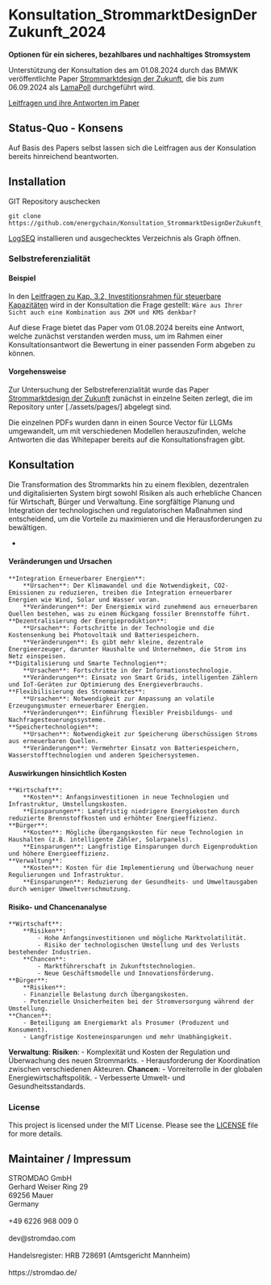 # Konsultation_StrommarktDesignDerZukunft_2024
**Optionen für ein sicheres, bezahlbares und nachhaltiges Stromsystem**

Unterstützung der Konsultation des am 01.08.2024 durch das BMWK veröffentlichte Paper [Strommarktdesign der Zukunft](https://www.bmwk.de/Redaktion/DE/Publikationen/Energie/20240801-strommarktdesign-der-zukunft.pdf?__blob=publicationFile&v=10), die bis zum 06.09.2024 als [LamaPoll](https://survey.lamapoll.de/Umfrage-zum-Strommarktpapier) durchgeführt wird.

[Leitfragen und ihre Antworten im Paper](https://energychain.github.io/Konsultation_StrommarktDesignDerZukunft_2024/#/page/selbst%20konsultation)

## Status-Quo - Konsens

Auf Basis des Papers selbst lassen sich die Leitfragen aus der Konsulation bereits hinreichend beantworten. 

## Installation

GIT Repository auschecken
```
git clone https://github.com/energychain/Konsultation_StrommarktDesignDerZukunft_2024
```

[LogSEQ](https://logseq.com/) installieren und ausgechecktes Verzeichnis als Graph öffnen.

### Selbstreferenzialität

#### Beispiel
In den [Leitfragen zu Kap. 3.2, Investitionsrahmen für steuerbare Kapazitäten](https://energychain.github.io/Konsultation_StrommarktDesignDerZukunft_2024/#/page/leitfragen%20zu%20kap.%203.2%2C%20investitionsrahmen%20f%C3%BCr%20steuerbare%20kapazit%C3%A4ten) wird in der Konsultation die Frage gestellt:
`Wäre aus Ihrer Sicht auch eine Kombination aus ZKM und KMS denkbar?`

Auf diese Frage bietet das Paper vom 01.08.2024 bereits eine Antwort, welche zunächst verstanden werden muss, um im Rahmen einer Konsultationsantwort die Bewertung in einer passenden Form abgeben zu können.

#### Vorgehensweise
Zur Untersuchung der Selbstreferenzialität wurde das Paper [Strommarktdesign der Zukunft](https://www.bmwk.de/Redaktion/DE/Publikationen/Energie/20240801-strommarktdesign-der-zukunft.pdf?__blob=publicationFile&v=10) zunächst in einzelne Seiten zerlegt, die im Repository unter [./assets/pages/] abgelegt sind.

Die einzelnen PDFs wurden dann in einen Source Vector für LLGMs umgewandelt, um mit verschiedenen Modellen herauszufinden, welche Antworten die das Whitepaper bereits auf die Konsultationsfragen gibt.

## Konsultation
Die Transformation des Strommarkts hin zu einem flexiblen, dezentralen und digitalisierten System birgt sowohl Risiken als auch erhebliche Chancen für Wirtschaft, Bürger und Verwaltung. Eine sorgfältige Planung und Integration der technologischen und regulatorischen Maßnahmen sind entscheidend, um die Vorteile zu maximieren und die Herausforderungen zu bewältigen.


-
#### Veränderungen und Ursachen
	**Integration Erneuerbarer Energien**:
		**Ursachen**: Der Klimawandel und die Notwendigkeit, CO2-Emissionen zu reduzieren, treiben die Integration erneuerbarer Energien wie Wind, Solar und Wasser voran.
		**Veränderungen**: Der Energiemix wird zunehmend aus erneuerbaren Quellen bestehen, was zu einem Rückgang fossiler Brennstoffe führt.
	**Dezentralisierung der Energieproduktion**:
		**Ursachen**: Fortschritte in der Technologie und die Kostensenkung bei Photovoltaik und Batteriespeichern.
		**Veränderungen**: Es gibt mehr kleine, dezentrale Energieerzeuger, darunter Haushalte und Unternehmen, die Strom ins Netz einspeisen.
	**Digitalisierung und Smarte Technologien**:
		**Ursachen**: Fortschritte in der Informationstechnologie.
		**Veränderungen**: Einsatz von Smart Grids, intelligenten Zählern und IoT-Geräten zur Optimierung des Energieverbrauchs.
	**Flexibilisierung des Strommarktes**:
		**Ursachen**: Notwendigkeit zur Anpassung an volatile Erzeugungsmuster erneuerbarer Energien.
		**Veränderungen**: Einführung flexibler Preisbildungs- und Nachfragesteuerungssysteme.
	**Speichertechnologien**:
		**Ursachen**: Notwendigkeit zur Speicherung überschüssigen Stroms aus erneuerbaren Quellen.
		**Veränderungen**: Vermehrter Einsatz von Batteriespeichern, Wasserstofftechnologien und anderen Speichersystemen.
#### Auswirkungen hinsichtlich Kosten
	**Wirtschaft**:
		**Kosten**: Anfangsinvestitionen in neue Technologien und Infrastruktur, Umstellungskosten.
		**Einsparungen**: Langfristig niedrigere Energiekosten durch reduzierte Brennstoffkosten und erhöhter Energieeffizienz.
	**Bürger**:
		**Kosten**: Mögliche Übergangskosten für neue Technologien in Haushalten (z.B. intelligente Zähler, Solarpanels).
		**Einsparungen**: Langfristige Einsparungen durch Eigenproduktion und höhere Energieeffizienz.
	**Verwaltung**:
		**Kosten**: Kosten für die Implementierung und Überwachung neuer Regulierungen und Infrastruktur.
		**Einsparungen**: Reduzierung der Gesundheits- und Umweltausgaben durch weniger Umweltverschmutzung.
#### Risiko- und Chancenanalyse
	**Wirtschaft**:
		**Risiken**:
			- Hohe Anfangsinvestitionen und mögliche Marktvolatilität.
			- Risiko der technologischen Umstellung und des Verlusts bestehender Industrien.
		**Chancen**:
			- Marktführerschaft in Zukunftstechnologien.
			- Neue Geschäftsmodelle und Innovationsförderung.
    **Bürger**:
	    **Risiken**:
		- Finanzielle Belastung durch Übergangskosten.
		- Potenzielle Unsicherheiten bei der Stromversorgung während der Umstellung.
	**Chancen**:
		- Beteiligung am Energiemarkt als Prosumer (Produzent und Konsument).
		- Langfristige Kosteneinsparungen und mehr Unabhängigkeit.
**Verwaltung**:
	**Risiken**:
		- Komplexität und Kosten der Regulation und Überwachung des neuen Strommarkts.
		- Herausforderung der Koordination zwischen verschiedenen Akteuren.
	**Chancen**:
		- Vorreiterrolle in der globalen Energiewirtschaftspolitik.
		- Verbesserte Umwelt- und Gesundheitsstandards.


### License

This project is licensed under the MIT License. Please see the [LICENSE](LICENSE) file for more details.

## Maintainer / Impressum

<addr>
STROMDAO GmbH  <br/>
Gerhard Weiser Ring 29  <br/>
69256 Mauer  <br/>
Germany  <br/>
  <br/>
+49 6226 968 009 0  <br/>
  <br/>
dev@stromdao.com  <br/>
  <br/>
Handelsregister: HRB 728691 (Amtsgericht Mannheim)<br/>
  <br/>
https://stromdao.de/<br/>
</addr>
